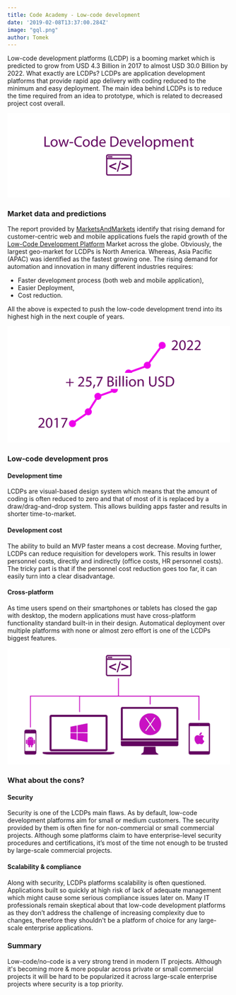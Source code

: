 ```yaml
---
title: Code Academy - Low-code development
date: '2019-02-08T13:37:00.284Z'
image: "gql.png"
author: Tomek
---
```


Low-code development platforms (LCDP) is a booming market which is predicted to grow from USD 4.3 Billion in 2017 to almost USD 30.0 Billion by 2022. What exactly are LCDPs?  LCDPs are application development platforms that provide rapid app delivery with coding reduced to the minimum and easy deployment. The main idea behind LCDPs is to reduce the time required from an idea to prototype, which is related to decreased project cost overall.

![Low Code Development](lowcode.png)

### Market data and predictions

The report provided by [MarketsAndMarkets](https://www.marketsandmarkets.com/Market-Reports/low-code-development-platforms-market-103455110.html) identify that rising demand for customer-centric web and mobile applications fuels the rapid growth of the [Low-Code Development Platform](https://en.wikipedia.org/wiki/Low-code_development_platform) Market across the globe. Obviously, the largest geo-market for LCDPs is North America. Whereas, Asia Pacific (APAC) was identified as the fastest growing one. The rising demand for automation and innovation in many different industries requires:
- Faster development process (both web and mobile application),
- Easier Deployment,
- Cost reduction.

All the above is expected to push the low-code development trend into its highest high in the next couple of years.

![LCDPs Market is Booming](grow.png)

### Low-code development pros

#### Development time

LCDPs are visual-based design system which means that the amount of coding is often reduced to zero and that of most of it is replaced by a draw/drag-and-drop system. This allows building apps faster and results in shorter time-to-market.

#### Development cost

The ability to build an MVP faster means a cost decrease.  Moving further, LCDPs can reduce requisition for developers work. This results in lower personnel costs, directly and indirectly (office costs, HR personnel costs). The tricky part is that if the personnel cost reduction goes too far, it can easily turn into a clear disadvantage.

#### Cross-platform
As time users spend on their smartphones or tablets has closed the gap with desktop, the modern applications must have cross-platform functionality standard built-in in their design. Automatical deployment over multiple platforms with none or almost zero effort is one of the LCDPs biggest features.

![Multiplatform Solution](multiplatform.png)
	
### What about the cons?

#### Security
Security is one of the LCDPs main flaws. As by default, low-code development platforms aim for small or medium customers. The security provided by them is often fine for non-commercial or small commercial projects. Although some platforms claim to have enterprise-level security procedures and certifications, it’s most of the time not enough to be trusted by large-scale commercial projects.

#### Scalability & compliance
Along with security, LCDPs platforms scalability is often questioned. Applications built so quickly at high risk of lack of adequate management which might cause some serious compliance issues later on. Many IT professionals remain skeptical about that low-code development platforms as they don’t address the challenge of increasing complexity due to changes, therefore they shouldn't be a platform of choice for any large-scale enterprise applications.


### Summary
Low-code/no-code is a very strong trend in modern IT projects. Although it's becoming more & more popular across private or small commercial projects it will be hard to be popularized it across large-scale enterprise projects where security is a top priority.


